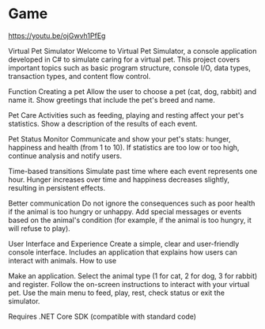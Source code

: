 
# Game
https://youtu.be/ojGwvh1PfEg

Virtual Pet Simulator
Welcome to Virtual Pet Simulator, a console application developed in C# to simulate caring for a virtual pet. This project covers important topics such as basic program structure, console I/O, data types, transaction types, and content flow control.

Function
Creating a pet
Allow the user to choose a pet (cat, dog, rabbit) and name it.
Show greetings that include the pet's breed and name.

Pet Care
Activities such as feeding, playing and resting affect your pet's statistics.
Show a description of the results of each event.

Pet Status Monitor
Communicate and show your pet's stats: hunger, happiness and health (from 1 to 10).
If statistics are too low or too high, continue analysis and notify users.

Time-based transitions
Simulate past time where each event represents one hour.
Hunger increases over time and happiness decreases slightly, resulting in persistent effects.

Better communication
Do not ignore the consequences such as poor health if the animal is too hungry or unhappy.
Add special messages or events based on the animal's condition (for example, if the animal is too hungry, it will refuse to play).

User Interface and Experience
Create a simple, clear and user-friendly console interface.
Includes an application that explains how users can interact with animals.
How to use

Make an application.
Select the animal type (1 for cat, 2 for dog, 3 for rabbit) and register.
Follow the on-screen instructions to interact with your virtual pet.
Use the main menu to feed, play, rest, check status or exit the simulator.

Requires .NET Core SDK (compatible with standard code)
